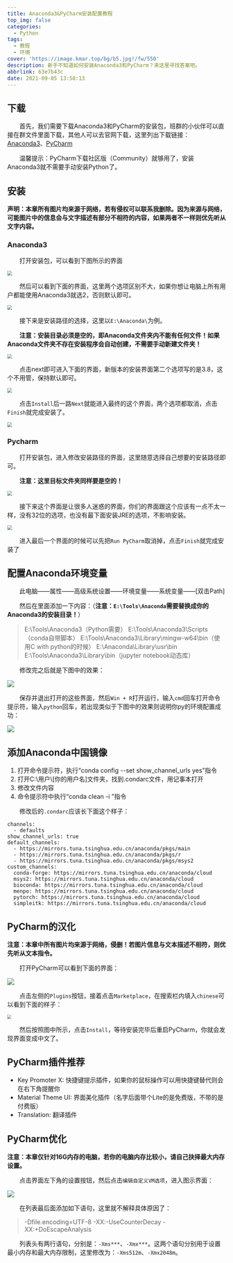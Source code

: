```yaml
---
title: Anaconda3&PyCharm安装配置教程
top_img: false
categories:
  - Python
tags:
  - 教程
  - 环境
cover: 'https://image.kmar.top/bg/b5.jpg!/fw/550'
description: 新手不知道如何安装Anaconda3和PyCharm？来这里寻找答案吧。
abbrlink: 63e7b43c
date: 2021-09-05 13:58:13
---
```


## 下载

&emsp;&emsp;首先，我们需要下载Anaconda3和PyCharm的安装包，班群的小伙伴可以直接在群文件里面下载，其他人可以去官网下载，这里列出下载链接：[Anaconda3](https://www.anaconda.com/products/individual)、[PyCharm](https://www.jetbrains.com/zh-cn/pycharm/download/#section=windows)

&emsp;&emsp;温馨提示：PyCharm下载社区版（Community）就够用了，安装Anaconda3就不需要手动安装Python了。

## 安装

**声明：本章所有图片均来源于网络，若有侵权可以联系我删除。因为来源与网络，可能图片中的信息会与文字描述有部分不相符的内容，如果两者不一样则优先听从文字内容。**

### Anaconda3

&emsp;&emsp;打开安装包，可以看到下图所示的界面

<img src="https://pic1.zhimg.com/v2-1a95c6756d90ce6dd74a9f08f6dd50a8_r.jpg" style="zoom:67%;" />

&emsp;&emsp;然后可以看到下面的界面，这里两个选项区别不大，如果你想让电脑上所有用户都能使用Anaconda3就选2，否则默认即可。

<img src="https://pic2.zhimg.com/v2-29778a46617e491adb554ac5fa5823b1_r.jpg" style="zoom:67%;" />

&emsp;&emsp;接下来是安装路径的选择，这里以`E:\Anaconda\`为例。

&emsp;&emsp;**注意：安装目录必须是空的，即Anaconda文件夹内不能有任何文件！如果Anaconda文件夹不存在安装程序会自动创建，不需要手动新建文件夹！**

<img src="https://pic2.zhimg.com/v2-64590b21362f65132f54d1a597f0c809_r.jpg" style="zoom:67%;" />

&emsp;&emsp;点击next即可进入下面的界面，新版本的安装界面第二个选项写的是3.8，这个不用管，保持默认即可。

<img src="https://pic1.zhimg.com/v2-118a4d294002f24f36b86cb6250b2594_r.jpg" style="zoom:67%;" />

&emsp;&emsp;点击`Install`后一路`Next`就能进入最终的这个界面，两个选项都取消，点击`Finish`就完成安装了。

<img src="https://pic2.zhimg.com/v2-6ed983e8cedf48dc0c0870d3de2c620d_r.jpg" style="zoom:67%;" />

### Pycharm

&emsp;&emsp;打开安装包，进入修改安装路径的界面，这里随意选择自己想要的安装路径即可。

&emsp;&emsp;**注意：这里目标文件夹同样要是空的！**

<img src="https://pic4.zhimg.com/80/v2-8fa2ab72964bc9a979b31d562012e45b_720w.jpg" style="zoom:67%;" />

&emsp;&emsp;接下来这个界面是让很多人迷惑的界面，你们的界面跟这个应该有一点不太一样，没有32位的选项，也没有最下面安装JRE的选项，不影响安装。

<img src="https://pic2.zhimg.com/80/v2-4adeead66fe9a9ac358d2ef6e1984b2d_720w.jpg" style="zoom: 67%;" />

&emsp;&emsp;进入最后一个界面的时候可以先把`Run PyCharm`取消掉，点击`Finish`就完成安装了

## 配置Anaconda环境变量

&emsp;&emsp;此电脑——属性——高级系统设置——环境变量——系统变量——[双击Path]

&emsp;&emsp;然后在里面添加一下内容：（**注意：`E:\Tools\Anaconda`需要替换成你的Anaconda3的安装目录！**）

> E:\Tools\Anaconda3（Python需要）
> E:\Tools\Anaconda3\Scripts（conda自带脚本）
> E:\Tools\Anaconda3\Library\mingw-w64\bin（使用C with python的时候） E:\Anaconda\Library\usr\bin
> E:\Tools\Anaconda3\Library\bin（jupyter notebook动态库）

&emsp;&emsp;修改完之后就是下图中的效果：

![](https://image.kmar.top/posts/a3apcazpzjc-0.png!/scale/67)

&emsp;&emsp;保存并退出打开的这些界面，然后`Win + R`打开运行，输入`cmd`回车打开命令提示符，输入`python`回车，若出现类似于下图中的效果则说明你py的环境配置成功：

![](https://image.kmar.top/posts/a3apcazpzjc-1.png!/scale/67)

## 添加Anaconda中国镜像

<ol>
    <li>打开命令提示符，执行“conda config --set show_channel_urls yes”指令</li>
    <li>打开C:\用户\[你的用户名]文件夹，找到.condarc文件，用记事本打开</li>
    <li>修改文件内容</li>
    <li>命令提示符中执行“conda clean -i ”指令</li>
</ol>


&emsp;&emsp;修改后的`.condarc`应该长下面这个样子：

```
channels:
  - defaults
show_channel_urls: true
default_channels:
  - https://mirrors.tuna.tsinghua.edu.cn/anaconda/pkgs/main
  - https://mirrors.tuna.tsinghua.edu.cn/anaconda/pkgs/r
  - https://mirrors.tuna.tsinghua.edu.cn/anaconda/pkgs/msys2
custom_channels:
  conda-forge: https://mirrors.tuna.tsinghua.edu.cn/anaconda/cloud
  msys2: https://mirrors.tuna.tsinghua.edu.cn/anaconda/cloud
  bioconda: https://mirrors.tuna.tsinghua.edu.cn/anaconda/cloud
  menpo: https://mirrors.tuna.tsinghua.edu.cn/anaconda/cloud
  pytorch: https://mirrors.tuna.tsinghua.edu.cn/anaconda/cloud
  simpleitk: https://mirrors.tuna.tsinghua.edu.cn/anaconda/cloud
```

## PyCharm的汉化

**注意：本章中所有图片均来源于网络，侵删！若图片信息与文本描述不相符，则优先听从文本指令。**

&emsp;&emsp;打开PyCharm可以看到下面的界面：

![](https://image.kmar.top/posts/a3apcazpzjc-3.jpg!/scale/80)

&emsp;&emsp;点击左侧的`Plugins`按钮，接着点击`Marketplace`，在搜索栏内填入`chinese`可以看到下面的样子：

<img src="https://img-blog.csdnimg.cn/20210304214811945.png?x-oss-process=image/watermark,type_ZmFuZ3poZW5naGVpdGk,shadow_10,text_aHR0cHM6Ly9ibG9nLmNzZG4ubmV0L3FxXzQ0MTExODA1,size_16,color_FFFFFF,t_70#pic_center" style="zoom:59%;" />

&emsp;&emsp;然后按照图中所示，点击`Install`，等待安装完毕后重启PyCharm，你就会发现界面变成中文了。

## PyCharm插件推荐

<ul>
    <li>Key Promoter X: 快捷键提示插件，如果你的鼠标操作可以用快捷键替代则会在右下角提醒你</li>
    <li>Material Theme UI: 界面美化插件（名字后面带个Lite的是免费版，不带的是付费版）</li>
    <li>Translation: 翻译插件</li>
</ul>


## PyCharm优化

**注意：本章仅针对16G内存的电脑，若你的电脑内存比较小，请自己抉择最大内存设置。**

&emsp;&emsp;点击界面左下角的设置按钮，然后点击`编辑自定义VM选项`，进入图示界面：

![](https://image.kmar.top/posts/a3apcazpzjc-4.png!/scale/67)

&emsp;&emsp;在列表最后面添加如下语句，这里就不解释具体原因了：

>-Dfile.encoding=UTF-8
>-XX:-UseCounterDecay
>-XX:+DoEscapeAnalysis

&emsp;&emsp;列表头有两行语句，分别是：`-Xms***`、`-Xmx***`。这两个语句分别用于设置最小内存和最大内存限制，这里修改为：`-Xms512m`、`-Xmx2048m`。
